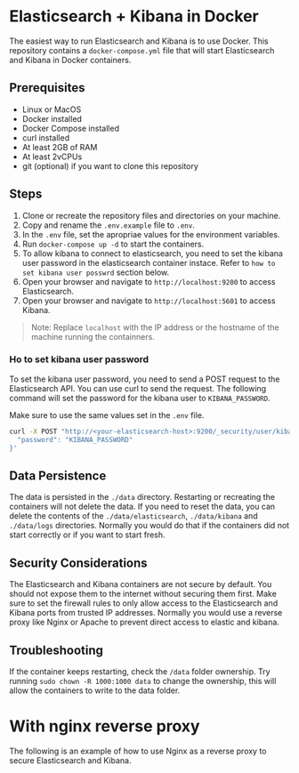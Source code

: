 # Elasticsearch + Kibana  in Docker
The easiest way to run Elasticsearch and Kibana is to use Docker. This repository contains a `docker-compose.yml` file that will start Elasticsearch and Kibana in Docker containers.

## Prerequisites

- Linux or MacOS
- Docker installed 
- Docker Compose installed
- curl installed
- At least 2GB of RAM 
- At least 2vCPUs
- git (optional) if you want to clone this repository

## Steps

1. Clone or recreate the repository files and directories on your machine.
2. Copy and rename the `.env.example` file to `.env`.
3. In the `.env` file, set the apropriae values for the environment variables.
4. Run `docker-compose up -d` to start the containers.
5. To allow kibana to connect to elasticsearch, you need to set the kibana user password in the elasticsearch container instace. Refer to `how to set kibana user posswrd` section below.
6. Open your browser and navigate to `http://localhost:9200` to access Elasticsearch.
7. Open your browser and navigate to `http://localhost:5601` to access Kibana.

> Note: Replace `localhost` with the IP address or the hostname of the machine running the containners.

### Ho to set kibana user password

To set the kibana user password, you need to send a POST request to the Elasticsearch API. You can use curl to send the request. The following command will set the password for the kibana user to `KIBANA_PASSWORD`.

Make sure to use the same values set in the `.env` file.

```bash
curl -X POST "http://<your-elasticsearch-host>:9200/_security/user/kibana_system/_password" -H "Content-Type: application/json" -u elastic:<ELASTIC_PASSWORD> -d '{
  "password": "KIBANA_PASSWORD"
}'
```


## Data Persistence

The data is persisted in the `./data` directory. Restarting or recreating the containers will not delete the data.
If you need to reset the data, you can delete the contents of the `./data/elasticsearch`, `./data/kibana` and `./data/logs` directories.
Normally you would do that if the containers did not start correctly or if you want to start fresh.

## Security Considerations

The Elasticsearch and Kibana containers are not secure by default. You should not expose them to the internet without securing them first.
Make sure to set the firewall rules to only allow access to the Elasticsearch and Kibana ports from trusted IP addresses.
Normally you would use a reverse proxy like Nginx or Apache to prevent direct access to elastic and kibana. 

## Troubleshooting

If the container keeps restarting, check the `/data` folder ownership. 
Try running `sudo chown -R 1000:1000 data` to change the ownership, this will allow the containers to write to the data folder.


# With nginx reverse proxy

The following is an example of how to use Nginx as a reverse proxy to secure Elasticsearch and Kibana.

